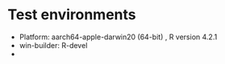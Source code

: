 # Test environments

- Platform: aarch64-apple-darwin20 (64-bit)   ,  R version 4.2.1 
- win-builder: R-devel
- 